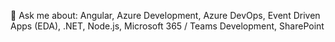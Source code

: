 💬 Ask me about: Angular, Azure Development, Azure DevOps, Event Driven Apps (EDA), .NET, Node.js, Microsoft 365 / Teams Development, SharePoint
